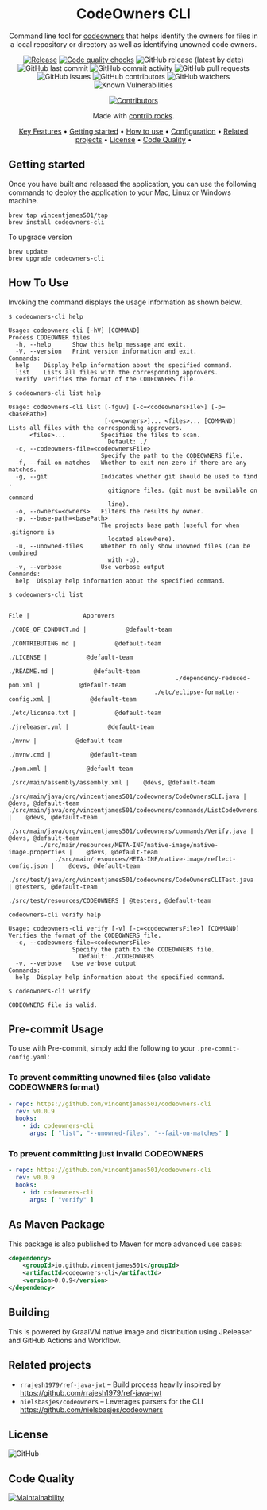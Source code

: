 <!-- markdownlint-configure-file {
  "MD013": {
    "code_blocks": false,
    "tables": false
  },
  "MD033": false,
  "MD041": false
} -->

<div align="center">

# CodeOwners CLI

Command line tool for [codeowners](https://github.com/nielsbasjes/codeowners) that helps identify the owners for files 
in a local repository or directory as well as identifying unowned code owners.

[![Release](https://github.com/vincentjames501/codeowners-cli/actions/workflows/release.yml/badge.svg)](https://github.com/vincentjames501/codeowners-cli/actions/workflows/release.yml)
[![Code quality checks](https://github.com/vincentjames501/codeowners-cli/actions/workflows/code-quality-checks.yml/badge.svg?branch=main)](https://github.com/vincentjames501/codeowners-cli/actions/workflows/code-quality-checks.yml) 
![GitHub release (latest by date)](https://img.shields.io/github/v/release/vincentjames501/codeowners-cli)
![GitHub last commit](https://img.shields.io/github/last-commit/vincentjames501/codeowners-cli)
![GitHub commit activity](https://img.shields.io/github/commit-activity/y/vincentjames501/codeowners-cli)
![GitHub pull requests](https://img.shields.io/github/issues-pr/vincentjames501/codeowners-cli)
![GitHub issues](https://img.shields.io/github/issues/vincentjames501/codeowners-cli)
![GitHub contributors](https://img.shields.io/github/contributors/vincentjames501/codeowners-cli)
![GitHub watchers](https://img.shields.io/github/watchers/vincentjames501/codeowners-cli)
![Known Vulnerabilities](https://snyk.io/test/github/vincentjames501/codeowners-cli/badge.svg)

<a href="https://github.com/vincentjames501/codeowners-cli/graphs/contributors">
  <img src="https://contrib.rocks/image?repo=vincentjames501/codeowners-cli"  alt="Contributors"/>
</a>

Made with [contrib.rocks](https://contrib.rocks).

[Key Features](#key-features) •
[Getting started](#getting-started) •
[How to use](#how-to-use) •
[Configuration](#configuration) •
[Related projects](#related-projects) •
[License](#license) •
[Code Quality](#code-quality) •

</div>

## Getting started

Once you have built and released the application, you can use the following commands to deploy the application to your Mac, Linux or Windows machine.

```shell
brew tap vincentjames501/tap
brew install codeowners-cli
```

To upgrade version

```shell
brew update
brew upgrade codeowners-cli
```

## How To Use

Invoking the command displays the usage information as shown below.

```shell
$ codeowners-cli help

Usage: codeowners-cli [-hV] [COMMAND]
Process CODEOWNER files
  -h, --help      Show this help message and exit.
  -V, --version   Print version information and exit.
Commands:
  help    Display help information about the specified command.
  list    Lists all files with the corresponding approvers.
  verify  Verifies the format of the CODEOWNERS file.
```

```shell
$ codeowners-cli list help

Usage: codeowners-cli list [-fguv] [-c=<codeownersFile>] [-p=<basePath>]
                           [-o=<owners>]... <files>... [COMMAND]
Lists all files with the corresponding approvers.
      <files>...          Specifies the files to scan.
                            Default: ./
  -c, --codeowners-file=<codeownersFile>
                          Specify the path to the CODEOWNERS file.
  -f, --fail-on-matches   Whether to exit non-zero if there are any matches.
  -g, --git               Indicates whether git should be used to find .
                            gitignore files. (git must be available on command
                            line).
  -o, --owners=<owners>   Filters the results by owner.
  -p, --base-path=<basePath>
                          The projects base path (useful for when .gitignore is
                            located elsewhere).
  -u, --unowned-files     Whether to only show unowned files (can be combined
                            with -o).
  -v, --verbose           Use verbose output
Commands:
  help  Display help information about the specified command.
```

```shell
$ codeowners-cli list

                                                                       File |               Approvers
                                                       ./CODE_OF_CONDUCT.md |           @default-team
                                                          ./CONTRIBUTING.md |           @default-team
                                                                  ./LICENSE |           @default-team
                                                                ./README.md |           @default-team
                                               ./dependency-reduced-pom.xml |           @default-team
                                         ./etc/eclipse-formatter-config.xml |           @default-team
                                                          ./etc/license.txt |           @default-team
                                                            ./jreleaser.yml |           @default-team
                                                                     ./mvnw |           @default-team
                                                                 ./mvnw.cmd |           @default-team
                                                                  ./pom.xml |           @default-team
                                           ./src/main/assembly/assembly.xml |    @devs, @default-team
          ./src/main/java/org/vincentjames501/codeowners/CodeOwnersCLI.java |    @devs, @default-team
./src/main/java/org/vincentjames501/codeowners/commands/ListCodeOwners.java |    @devs, @default-team
        ./src/main/java/org/vincentjames501/codeowners/commands/Verify.java |    @devs, @default-team
         ./src/main/resources/META-INF/native-image/native-image.properties |    @devs, @default-team
             ./src/main/resources/META-INF/native-image/reflect-config.json |    @devs, @default-team
      ./src/test/java/org/vincentjames501/codeowners/CodeOwnersCLITest.java | @testers, @default-team
                                            ./src/test/resources/CODEOWNERS | @testers, @default-team
```

```shell
codeowners-cli verify help

Usage: codeowners-cli verify [-v] [-c=<codeownersFile>] [COMMAND]
Verifies the format of the CODEOWNERS file.
  -c, --codeowners-file=<codeownersFile>
                  Specify the path to the CODEOWNERS file.
                    Default: ./CODEOWNERS
  -v, --verbose   Use verbose output
Commands:
  help  Display help information about the specified command.
```

```shell
$ codeowners-cli verify

CODEOWNERS file is valid.
```

## Pre-commit Usage

To use with Pre-commit, simply add the following to your `.pre-commit-config.yaml`:

### To prevent committing unowned files (also validate CODEOWNERS format)

```yaml
- repo: https://github.com/vincentjames501/codeowners-cli
  rev: v0.0.9
  hooks:
    - id: codeowners-cli
      args: [ "list", "--unowned-files", "--fail-on-matches" ]
```

### To prevent committing just invalid CODEOWNERS

```yaml
- repo: https://github.com/vincentjames501/codeowners-cli
  rev: v0.0.9
  hooks:
    - id: codeowners-cli
      args: [ "verify" ]
```

## As Maven Package

This package is also published to Maven for more advanced use cases:

```xml
<dependency>
    <groupId>io.github.vincentjames501</groupId>
    <artifactId>codeowners-cli</artifactId>
    <version>0.0.9</version>
</dependency>
```

## Building

This is powered by GraalVM native image and distribution using JReleaser and GitHub Actions and Workflow.

## Related projects

* `rrajesh1979/ref-java-jwt` – Build process heavily inspired by https://github.com/rrajesh1979/ref-java-jwt
* `nielsbasjes/codeowners` – Leverages parsers for the CLI https://github.com/nielsbasjes/codeowners

## License

![GitHub](https://img.shields.io/github/license/vincentjames501/codeowners-cli)

## Code Quality

[![Maintainability](https://api.codeclimate.com/v1/badges/6bfbafbfd54e673b5a0b/maintainability)](https://codeclimate.com/github/vincentjames501/codeowners-cli/maintainability)
